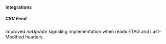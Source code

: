 
#### Integrations
##### CSV Feed
Improved *noUpdate* signaling implementation when reads ETAG and Last-Modified headers.
